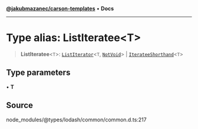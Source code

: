 [**@jakubmazanec/carson-templates**](../../../README.md) • **Docs**

---

# Type alias: ListIteratee\<T\>

> **ListIteratee**\<`T`\>: [`ListIterator`](ListIterator.md)\<`T`, [`NotVoid`](NotVoid.md)\> \|
> [`IterateeShorthand`](IterateeShorthand.md)\<`T`\>

## Type parameters

• **T**

## Source

node_modules/@types/lodash/common/common.d.ts:217
